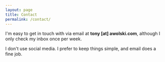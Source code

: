 ```yaml
---
layout: page
title: Contact 
permalink: /contact/
---
```


I'm easy to get in touch with via email at **tony [at] awolski.com**, although I only check my inbox once per week.

I don't use social media. I prefer to keep things simple, and email does a fine job.

